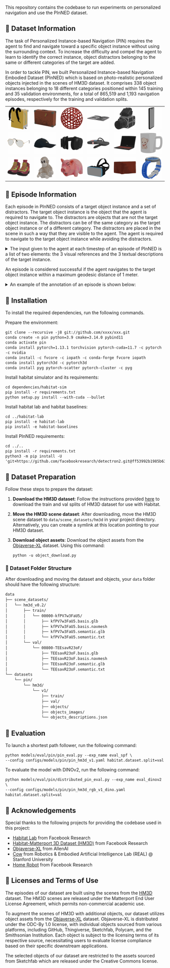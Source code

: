 This repository contains the codebase to run experiments on personalized navigation and use the PInNED dataset.

## :pushpin: Dataset Information
The task of Personalized Instance-based Navigation (PIN) requires the agent to find and navigate toward a specific object instance without using the surrounding context. To increase the difficulty and compel the agent to learn to identify the correct instance, object distractors belonging to the same or different categories of the target are added.

In order to tackle PIN, we built Personalized Instance-based Navigation Embodied Dataset (PInNED) which is based on photo-realistic personalized objects injected in the scenes of HM3D dataset. It comprises 338 object instances belonging to 18 different categories positioned within 145 training and 35 validation environments, for a total of 865,519 and 1,193 navigation episodes, respectively for the training and validation splits.

| | | | | | |
|:-:|:-:|:-:|:-:|:-:|:-:|
| ![backpack](images/backpack.gif) | ![bag](images/bag.gif) | ![ball](images/ball.gif) | ![book](images/book.gif) | ![camera](images/camera.gif) | ![cellphone](images/cellphone.gif) |
| ![eyeglasses](images/eyeglasses.gif) | ![hat](images/hat.gif) | ![headphones](images/headphones.gif) | ![keys](images/keys.gif) | ![laptop](images/laptop.gif) | ![mug](images/mug.gif) |
| ![shoes](images/shoes.gif) | ![teddy bear](images/teddy_bear.gif) | ![toy](images/toy.gif) | ![visor](images/visor.gif) | ![wallet](images/wallet.gif) | ![watch](images/watch.gif) |

## :pushpin: Episode Information
Each episode in PInNED consists of a target object instance and a set of distractors. The target object instance is the object that the agent is required to navigate to. The distractors are objects that are not the target object instance. The distractors can be of the same category as the target object instance or of a different category. The distractors are placed in the scene in such a way that they are visible to the agent. The agent is required to navigate to the target object instance while avoiding the distractors.

<details>
<summary>The input given to the agent at each timestep of an episode of PInNED is a list of two elements: the 3 visual references and the 3 textual descriptions of the target instance.</summary>

```
{"pin_goal": [Box(low=0, high=255, shape=(3, 960, 1280, 4), dtype=np.uint8), List[str, str, str]]}
```
</details>

An episode is considered successful if the agent navigates to the target object instance within a maximum geodesic distance of 1 meter.

<details>
<summary>An example of the annotation of an episode is shown below:</summary>

```
{
            "episode_id": "0",
            "scene_id": "hm3d/val/00800-TEEsavR23oF/TEEsavR23oF.basis.glb",
            "start_position": [-0.2826, 0.01338, -6.54213],
            "start_rotation": [0, 0.97997, 0, 0.19917],
            "info": {"geodesic_distance": 8.240373611450195},
            "goals": [
                {
                    "object_category": "backpack",
                    "object_id": "3f5948f7f47343acb868072a7fe92ada",
                    "position": [-5.125668525695801, 1.080200433731079, -0.8120580911636353]
                }
            ],
            "distractors": [
                {
                    "object_category": "backpack",
                    "object_id": "3c47af8b6a3e413f94c74f86d4c396ed",
                    "position": [-3.4595863819122314, 2.2008066177368164, -4.298717021942139]
                },
                {
                    "object_category": "backpack",
                    "object_id": "0b795895343b44b69191ef9b55b35840",
                    "position": [-11.170485496520996, 0.8802012205123901, -0.36090266704559326]
                },
                {
                    "object_category": "backpack",
                    "object_id": "d86ee61984544b45a9f11f49e5e02c43",
                    "position": [-9.1278657913208, 1.21759033203125, -3.52207612991333]
                },
                {
                    "object_category": "mug",
                    "object_id": "d26e9bfce2644bb7af6710c6511ea718",
                    "position": [-7.837601661682129, 0.619335412979126, -0.139740452170372]
                },
                {
                    "object_category": "laptop",
                    "object_id": "6495988c6c044c76a2fc9f9278543c16",
                    "position": [-1.6411572694778442, 0.8701840043067932, -6.151674747467041]
                },
                {
                    "object_category": "headphones",
                    "object_id": "ccf60b0502784fb38e483a6b07cfad53",
                    "position": [3.4111883640289307, 0.8368441462516785, -8.207489013671875]
                },
                {
                    "object_category": "mug",
                    "object_id": "8ee486a0d62c4723a5432c35384d17a5",
                    "position": [-5.827903747558594, 0.8029115200042725, -4.884092330932617]
                },
                {
                    "object_category": "camera",
                    "object_id": "7fbfa0d246c24f78b1ad15335307bac8",
                    "position": [-8.714282035827637, 0.7468401193618774, 0.10284710675477982]
                },
                {
                    "object_category": "cellphone",
                    "object_id": "8abacf30422f4c48842b8ffef5611e0f",
                    "position": [0.5317606925964355, 1.110700011253357, -4.394680023193359]
                }
            ],
            "scene_dataset_config": "data/scene_datasets/hm3d/hm3d_annotated_basis.scene_dataset_config.json",
            "object_category": "backpack",
            "object_id": "3f5948f7f47343acb868072a7fe92ada"
        }
```
</details>

## :pushpin: Installation

To install the required dependencies, run the following commands.

Prepare the environment:
```
git clone --recursive -j8 git://github.com/xxxx/xxx.git
conda create -n pin python=3.9 cmake=3.14.0 pybind11
conda activate pin
conda install pytorch=1.13.1 torchvision pytorch-cuda=11.7 -c pytorch -c nvidia
conda install -c fvcore -c iopath -c conda-forge fvcore iopath
conda install pytorch3d -c pytorch3d
conda install pyg pytorch-scatter pytorch-cluster -c pyg
```

Install habitat simulator and its requirements:
```
cd dependencies/habitat-sim
pip install -r requirements.txt
python setup.py install --with-cuda --bullet
```

Install habitat lab and habitat baselines:
```
cd ../habitat-lab
pip install -e habitat-lab
pip install -e habitat-baselines
```

Install PInNED requirements:
```
cd ../..
pip install -r requirements.txt
python3 -m pip install -U 'git+https://github.com/facebookresearch/detectron2.git@ff53992b1985b63bd3262b5a36167098e3dada02'
```

## :pushpin: Dataset Preparation

Follow these steps to prepare the dataset:

1. **Download the HM3D dataset**: Follow the instructions provided [here](https://github.com/facebookresearch/habitat-sim/blob/main/DATASETS.md#habitat-matterport-3d-research-dataset-hm3d) to download the train and val splits of HM3D dataset for use with Habitat.

2. **Move the HM3D scene dataset**: After downloading, move the HM3D scene dataset to `data/scene_datasets/hm3d` in your project directory. Alternatively, you can create a symlink at this location pointing to your HM3D dataset.

3. **Download object assets**: Download the object assets from the [Objaverse-XL](https://objaverse.allenai.org/) dataset. Using this command:
    ```
    python -u object_download.py
    ```

### :pushpin: Dataset Folder Structure

After downloading and moving the dataset and objects, your `data` folder should have the following structure:

```bash
data
├── scene_datasets/
│   └── hm3d_v0.2/
│       ├── train/
│       │   └── 00000-kfPV7w3FaU5/
│       │       ├── kfPV7w3FaU5.basis.glb
│       │       ├── kfPV7w3FaU5.basis.navmesh
│       │       ├── kfPV7w3FaU5.semantic.glb
│       │       └── kfPV7w3FaU5.semantic.txt
│       └── val/
│           └── 00800-TEEsavR23oF/
│               ├── TEEsavR23oF.basis.glb
│               ├── TEEsavR23oF.basis.navmesh
│               ├── TEEsavR23oF.semantic.glb
│               └── TEEsavR23oF.semantic.txt
└── datasets
    └── pin/
        └── hm3d/
            └── v1/
                ├── train/
                ├── val/
                ├── objects/
                ├── objects_images/
                └── objects_descriptions.json


```

## :pushpin: Evaluation

To launch a shortest path follower, run the following command:
```     
python models/eval/pin/pin_eval.py --exp_name eval_spf \
--config configs/models/pin/pin_hm3d_v1.yaml habitat.dataset.split=val
```

To evaluate the model with DINOv2, run the following command:
```
python models/eval/pin/distributed_pin_eval.py --exp_name eval_dinov2 \ 
--config configs/models/pin/pin_hm3d_rgb_v1_dino.yaml habitat.dataset.split=val
```

## :pushpin: Acknowledgements
Special thanks to the following projects for providing the codebase used in this project:
- [Habitat Lab](https://github.com/facebookresearch/habitat-lab) from Facebook Research
- [Habitat-Matterport 3D Dataset (HM3D)](https://github.com/facebookresearch/habitat-matterport3d-dataset) from Facebook Research
- [Objaverse-XL](https://github.com/allenai/objaverse-xl) from AllenAI
- [Cow](https://github.com/real-stanford/cow) from Robotics & Embodied Artificial Intelligence Lab (REAL) @ Stanford University
- [Home Robot](https://github.com/facebookresearch/home-robot) from Facebook Research

## :pushpin: Licenses and Terms of Use

The episodes of our dataset are built using the scenes from the [HM3D](https://aihabitat.org/datasets/hm3d/) dataset. The HM3D scenes are released under the Matterport End User License Agreement, which permits non-commercial academic use.

To augment the scenes of HM3D with additional objects, our dataset utilizes object assets from the [Objaverse-XL](https://objaverse.allenai.org/) dataset. Objaverse-XL is distributed under the ODC-By 1.0 license, with individual objects sourced from various platforms, including GitHub, Thingiverse, Sketchfab, Polycam, and the Smithsonian Institution. Each object is subject to the licensing terms of its respective source, necessitating users to evaluate license compliance based on their specific downstream applications.

The selected objects of our dataset are restricted to the assets sourced from Sketchfab which are released under the Creative Commons license.